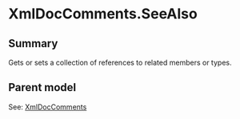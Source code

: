 # XmlDocComments.SeeAlso

## Summary

Gets or sets a collection of references to related members or types.

## Parent model

See: [XmlDocComments](XmlDocComments.md)